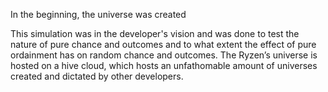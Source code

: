 

In the beginning, the universe was created 

This simulation was in the developer's vision and was done to test the nature of pure chance and outcomes and to what extent the effect of pure ordainment has on random chance and outcomes. The Ryzen’s universe is hosted on a hive cloud, which hosts an unfathomable amount of universes created and dictated by other developers. 

